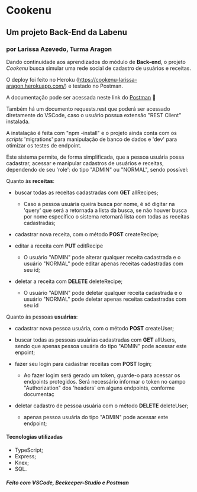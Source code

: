 
# Cookenu

## Um projeto Back-End da Labenu

### por Larissa Azevedo, Turma Aragon

Dando continuidade aos aprendizados do módulo de **Back-end**, o projeto _Cookenu_ busca simular uma rede social de cadastro de usuários e receitas.

O deploy foi feito no Heroku (<https://cookenu-larissa-aragon.herokuapp.com/>) e testado no Postman.

A documentação pode ser acessada neste link do [Postman](https:// ) :link:

Também há um documento requests.rest que poderá ser acessado diretamente do VSCode, caso o usuário possua extensão "REST Client" instalada.

A instalação é feita com "npm -install" e o projeto ainda conta com os _scripts_ 'migrations' para manipulação de banco de dados e 'dev' para otimizar os testes de endpoint.

Este sistema permite, de forma simplificada, que a pessoa usuária possa cadastrar, acessar e manipular cadastros de usuários e receitas, dependendo de seu 'role': do tipo "ADMIN" ou "NORMAL",
sendo possível:

Quanto às **receitas**:

* buscar todas as receitas cadastradas com **GET** allRecipes;
  * Caso a pessoa usuária queira busca por nome, é só digitar na 'query' que será a retornada a lista da busca, se não houver busca por nome específico o sistema retornará lista com todas as receitas cadastradas;

* cadastrar nova receita, com o método **POST** createRecipe;

* editar a receita com **PUT** editRecipe
  * O usuário "ADMIN" pode alterar qualquer receita cadastrada e o usuário "NORMAL" pode editar apenas receitas cadastradas com seu id;

* deletar a receita com **DELETE** deleteRecipe;
  * O usuário "ADMIN" pode deletar qualquer receita cadastrada e o usuário "NORMAL" pode deletar apenas receitas cadastradas com seu id

Quanto às pessoas **usuárias**:

* cadastrar nova pessoa usuária, com o método **POST** createUser;

* buscar todas as pessoas usuárias cadastradas com **GET** allUsers, sendo que apenas pessoa usuária do tipo "ADMIN" pode acessar este enpoint;

* fazer seu login para cadastrar receitas com **POST** login;
  * Ao fazer logim será gerado um token, guarde-o para acessar os endpoints protegidos. Será necessário informar o token no campo "Authorization" dos 'headers' em alguns endpoints, conforme documentaç

* deletar cadastro de pessoa usuária com o método **DELETE** deleteUser;
  * apenas pessoa usuária do tipo "ADMIN" pode acessar este endpoint;


#### Tecnologias utilizadas

* TypeScript;
* Express;
* Knex;
* SQL.

##### Feito com VSCode, Beekeeper-Studio e Postman
